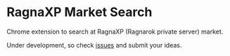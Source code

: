 RagnaXP Market Search
=====================

Chrome extension to search at RagnaXP (Ragnarok private server) market.

Under development, so check [issues](https://github.com/wevtimoteo/ragnaxp-market/issues) and submit your ideas.
